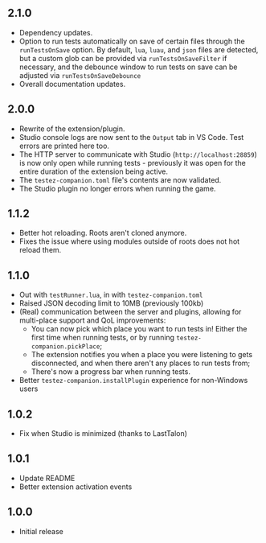 ## 2.1.0

-   Dependency updates.
-   Option to run tests automatically on save of certain files through the `runTestsOnSave` option. By default, `lua`, `luau`, and `json` files are detected, but a custom glob can be provided via `runTestsOnSaveFilter` if necessary, and the debounce window to run tests on save can be adjusted via `runTestsOnSaveDebounce`
-   Overall documentation updates.

## 2.0.0

-   Rewrite of the extension/plugin.
-   Studio console logs are now sent to the `Output` tab in VS Code. Test errors are printed here too.
-   The HTTP server to communicate with Studio (`http://localhost:28859`) is now only open while running tests - previously it was open for the entire duration of the extension being active.
-   The `testez-companion.toml` file's contents are now validated.
-   The Studio plugin no longer errors when running the game.

## 1.1.2

-   Better hot reloading. Roots aren't cloned anymore.
-   Fixes the issue where using modules outside of roots does not hot reload them.

## 1.1.0

-   Out with `testRunner.lua`, in with `testez-companion.toml`
-   Raised JSON decoding limit to 10MB (previously 100kb)
-   (Real) communication between the server and plugins, allowing for multi-place support and QoL improvements:
    -   You can now pick which place you want to run tests in! Either the first time when running tests, or by running `testez-companion.pickPlace`;
    -   The extension notifies you when a place you were listening to gets disconnected, and when there aren't any places to run tests from;
    -   There's now a progress bar when running tests.
-   Better `testez-companion.installPlugin` experience for non-Windows users

## 1.0.2

-   Fix when Studio is minimized (thanks to LastTalon)

## 1.0.1

-   Update README
-   Better extension activation events

## 1.0.0

-   Initial release
